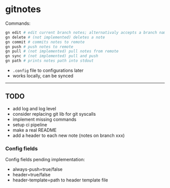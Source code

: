 # gitnotes

Commands:

```bash
gn edit # edit current branch notes; alternativaly accepts a branch name
gn delete # (not implemented) deletes a note
gn commit # commits notes to remote
gn push # push notes to remote
gn pull # (not implemented) pull notes from remote
gn sync # (not implemented) pull and push
gn path # prints notes path into stdout
```

- `.config` file to configurations later
- works locally, can be synced

---

## TODO

- add log and log level
- consider replacing git lib for git syscalls
- implement missing commands
- setup ci pipeline
- make a real README
- add a header to each new note (notes on branch xxx)

### Config fields

Config fields pending implementation:

- always-push=true/false
- header=true/false
- header-template=path to header template file
